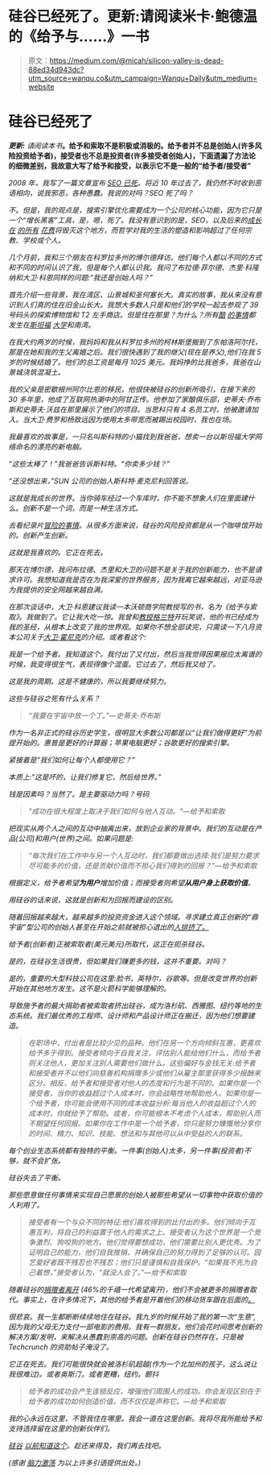 # 硅谷已经死了。更新:请阅读米卡·鲍德温的《给予与……》一书

> 原文：<https://medium.com/@micah/silicon-valley-is-dead-88ed34d943dc?utm_source=wanqu.co&utm_campaign=Wanqu+Daily&utm_medium=website>

# 硅谷已经死了

***更新:*** *请阅读本书*[](https://www.amazon.com/Give-Take-Helping-Others-Success-ebook/dp/B00AFPTSI0/ref=sr_1_1?ie=UTF8&qid=1499027949&sr=8-1&keywords=give+and+take)**。给予和索取不是积极或消极的。给予者并不总是创始人(许多风险投资给予者)，接受者也不总是投资者(许多接受者创始人)，下面遗漏了方法论的细微差别，我故意大写了给予和接受，以表示它不是一般的“给予者/接受者”**

*2008 年，我写了一篇文章宣布 [SEO 已死](http://archive.learntoduck.net/search-marketing/seo-is-dead/)。将近 10 年过去了，我仍然不时收到恶语相向，说我邪恶，各种愚蠢。我说的对吗？SEO 死了吗？*

*不。但是，我的观点是，搜索引擎优化需要成为一个公司的核心功能，因为它只是一个“增长黑客”工具，是，嗯，死了。我没有意识到的是，SEO，以及后来的[成长](http://www.latimes.com/business/technology/la-fi-tn-lootcrate-struggles-20170630-htmlstory.html) [在](http://www.businessinsider.com/the-inside-story-of-zenefits-2016-3) [的所有](http://www.vanityfair.com/news/2017/06/uber-fires-20-employees-harassment-investigation) [花费](https://www.forbes.com/sites/petercohan/2017/06/30/why-theranos-could-bleed-out-by-the-end-of-2017/#10678a3f5304)将毁灭这个地方，而哲学对我的生活的塑造和影响超过了任何宗教、学校或个人。*

*几个月前，我和三个朋友在科罗拉多州的博尔德拜访。他们每个人都以不同的方式和不同的时间认识了我，但是每个人都认识我。我问了布拉德·菲尔德、杰里·科隆纳和大卫·科恩同样的问题:“我还是创始人吗？”*

*首先介绍一些背景，我在湾区、山景城和圣何塞长大。真实的故事，我从来没有意识到人们真的住在旧金山长大。我想大多数人只是和他们的学校一起去参观了 39 号码头的探索博物馆和 T2 左手商店。但是住在那里？为什么？所有[酷](https://en.wikipedia.org/wiki/Cisco_Systems#1984.E2.80.931995:_Origins_and_initial_growth) [的事情](https://www.intel.com/content/www/us/en/history/historic-timeline.html)都发生在[斯坦福](https://en.wikipedia.org/wiki/History_of_Yahoo!) [大学](https://en.wikipedia.org/wiki/History_of_Google#Early_history)和南湾。*

*在我大约两岁的时候，我妈妈和我从科罗拉多州的柯林斯堡搬到了东帕洛阿尔托，那是在她和我的生父离婚之后。我们很快遇到了我的继父(现在是养父),他们在我 5 岁的时候结婚了。他们的总工资是每月 1025 美元。我妈挣的比我爸多，我爸在山景城浇筑混凝土。*

*我的父亲是密歇根州阿尔比恩的移民，他很快被硅谷的创新所吸引，在接下来的 30 多年里，他成了互联网热潮中的阿甘正传。他参加了家酿俱乐部，史蒂夫·乔布斯和史蒂夫·沃兹在那里展示了他们的项目。当思科只有 4 名员工时，他被邀请加入。当大卫·费罗和杨致远因为使用太多带宽而被踢出校园时，我也在场。*

*我最喜欢的故事是，一只名叫斯科特的小猫找到我爸爸，想卖一台以斯坦福大学网络命名的漂亮的新电脑。*

*“这些太棒了！”我爸爸告诉斯科特。“你卖多少钱？”*

*“还没想出来，”SUN 公司的创始人斯科特·麦克尼利回答说。*

*这就是我成长的世界。当你骑车经过一个车库时，你不能不想象人们在里面建什么。创新不是一个词，而是一种生活方式。*

*去看纪录片[冒险的事情](https://www.netflix.com/title/70177632)。从很多方面来说，硅谷的风险投资都是从一个咖啡馆开始的。创新产生创新。*

*这就是我喜欢的。它正在死去。*

*那天在博尔德，我问布拉德、杰里和大卫的问题不是关于我的创新能力，也不是请求许可。我想知道我是否在为我深爱的世界服务，因为我离它越来越远，对亚马逊为我提供的安全网越来越自满。*

*在那次谈话中，大卫·科恩建议我读一本沃顿商学院教授写的书，名为《给予与索取》。我做到了。它让我大吃一惊。我曾和[教授格兰特](https://twitter.com/adammgrant)开玩笑说，他的书已经成为我的圣经，从根本上改变了我的世界观。如果你不想全部读完，只需读一下八月资本公司关于[大卫·霍尼克](http://www.augustcap.com/team/david-hornik/)的介绍。或者看这个:*



*我是一个给予者。我知道这个。我付出了又付出，然后当我觉得因果报应太离谱的时候，我变得很生气，表现得像个混蛋。它过去了，然后我又给了。*

*这是我的周期。这是不健康的，所以我要继续努力。*

*这些与硅谷之死有什么关系？*

> *“我要在宇宙中放一个丁。”—史蒂夫·乔布斯*

*作为一名非正式的硅谷历史学生，很明显大多数公司都是以“让我们做得更好”为前提开始的。惠普是更好的计算器；苹果电脑更好；谷歌更好的搜索引擎。*

*紧接着是“我们如何让每个人都使用它？”*

*本质上:“这是坏的，让我们修复它，然后给世界。”*

*钱是因素吗？当然了。是主要驱动力吗？号码*

> *"成功在很大程度上取决于我们如何与他人互动。"—给予和索取*

*把现实从两个人之间的互动中抽离出来，放到企业家的背景中。我们的互动是在产品(公司)和用户(世界)之间。如果问题是:*

> *“每次我们在工作中与另一个人互动时，我们都要做出选择:我们是努力要求尽可能多的价值，还是贡献价值而不担心我们得到的回报？”—给予和索取*

*根据定义，给予者希望**为用户**增加价值；而接受者则希望**从用户身上获取价值**。*

*用硅谷的话来说，这就是创新和为回报而建设的区别。*

*随着回报越来越大，越来越多的投资资金进入这个领域。寻求建立真正创新的“鼎宇宙”型公司的创始人甚至在开始之前就被担心退出的[人排挤了。](https://medium.com/startup-grind/optimum-financial-strategy-for-founders-raise-seed-funding-grow-fast-and-exit-922559317f94)*

*给予者(创新者)正被索取者(美元美元)所取代，这正在扼杀硅谷。*

*是的，在硅谷生活很贵，但如果我们赚更多的钱，这并不重要。对吗？*

*是的，重要的大型科技公司在这里:脸书，英特尔，谷歌等。但是改变世界的创新开始在其他地方发生。这不是火箭科学能够理解的。*

*导致施予者的最大捐助者被索取者挤出硅谷，成为洛杉矶、西雅图、纽约等地的生态系统。我们最优秀的工程师、设计师和产品设计师正在搬迁，因为他们想要建造。*

> *在职场中，*付出者*是比较少见的品种。他们在另一个方向倾斜互惠，更喜欢给予多于得到。接受者倾向于自我关注，评估别人能给他们什么，而给予者则关注他人，更加关注别人需要他们做什么。这些偏好与金钱无关:给予者和接受者并不以他们向慈善机构捐赠多少或他们从雇主那里获得多少报酬来区分。相反，给予者和接受者对他人的态度和行为是不同的。如果你是一个接受者，当你的收益超过个人成本时，你会战略性地帮助他人。如果你是一个给予者，你可能会使用不同的成本收益分析:每当他人的收益超过个人的成本时，你就给予了帮助。或者，你可能根本不考虑个人成本，帮助别人而不期望任何回报。如果你在工作中是一个给予者，你只是努力慷慨地分享你的时间、精力、知识、技能、想法和与其他可以从中受益的人的联系。*

*每个创业生态系统都有独特的平衡。一件事(创始人)太多，另一件事(投资者)不够，就不会扩张。*

*硅谷失去了平衡。*

*那些愿意做任何事情来实现自己愿景的创始人被那些希望从一切事物中获取价值的人利用了。*

> *接受者有一个与众不同的特征:他们喜欢得到的比付出的多。他们倾向于互惠互利，将自己的利益置于他人的需求之上。接受者认为这个世界是一个竞争激烈、狗咬狗的地方。他们觉得要想成功，他们需要比别人更优秀。为了证明自己的能力，他们自我推销，并确保自己的努力得到了足够的认可。园艺爱好者既不残忍也不残忍；他们只是谨慎和自我保护。“如果我不先为自己着想，”接受者认为，“就没人会了。”—给予和索取*

*随着硅谷的[捐赠者离开](https://sf.curbed.com/2017/3/31/15140036/bay-area-leaving-poll-san-francisco) (46%的千禧一代希望离开)，他们不会被更多的捐赠者取代。事实上，在许多情况下，其他的给予者是开着他们的移动货车跟在后面的[。](http://www.sfgate.com/bayarea/article/Bay-Area-population-growth-slows-some-counties-11021334.php)*

*很悲哀。我一生都断断续续地住在硅谷。我九岁的时候开始了我的第一次“生意”,因为我的父母无力支付一部电影的费用。我有一群朋友，他们会花时间思考创新的解决方案/发明，来解决从愚蠢到崇高的问题。创新在硅谷仍然存在，只是被 Techcrunch 的资助帖子淹没了。*

*它正在死去。我们可能很快就会被洛杉矶超越(作为一个北加州的孩子，这么说让我很难过)。或者奥斯汀。或者更糟，纽约。*颤抖**

> *给予者的成功会产生连锁反应，增强他们周围人的成功。你会发现区别在于给予者的成功如何创造价值，而不仅仅是声称它。—给予和索取*

*我的心永远在这里，不管我住在哪里。我会一直在这里创新。我将尽我所能给予和支持选择留在这里的创新伙伴们。*

*[硅谷](http://www.siliconvalleyhistorical.org/silicon-valley-achievements/) [以前知道这个](https://patrickcollison.com/svhistory)。趁还来得及，我们再去找吧。*

**(感谢* [*脑力激荡*](https://www.brainpickings.org) *为以上许多引语提供出处。)**

